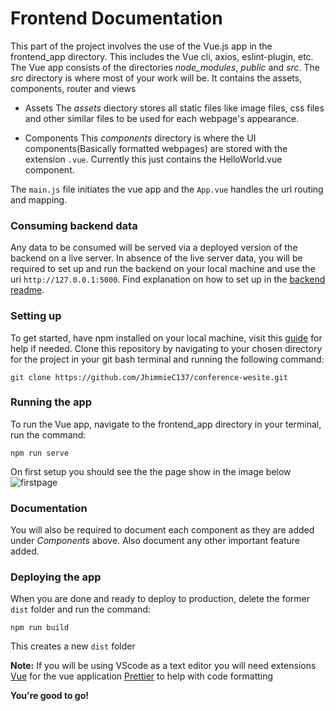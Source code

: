 # Frontend Documentation

This part of the project involves the use of the Vue.js app in the frontend_app directory. This includes the Vue cli, axios, eslint-plugin, etc. The Vue app consists of the directories *node_modules*, *public* and *src*. The *src* directory is where most of your work will be. It contains the
assets, components, router and views 

- Assets
The *assets* diectory stores all static files like image files, css files and other similar files to be used for each webpage's appearance.

- Components
 This *components* directory is where the UI components(Basically formatted webpages) are stored with the extension `.vue`. Currently this just contains the HelloWorld.vue component.



The `main.js` file initiates the vue app and the `App.vue` handles the url routing and mapping.  

### Consuming backend data

Any data to be consumed will be served via a deployed version of the backend on a live server. In absence of the live server data, you will be required to set up and run the backend on your local machine and use the uri `http://127.0.0.1:5000`. Find explanation on how to set up in the [backend readme](../backend/README.md). 


### Setting up

To get started, have npm installed on your local machine, visit this [guide](https://phoenixnap.com/kb/install-node-js-npm-on-windows) for help if needed. Clone this repository by navigating to your chosen directory for the project in your git bash terminal and running the following command:

`git clone https://github.com/JhimmieC137/conference-wesite.git`


### Running the app

To run the Vue app, navigate to the frontend_app directory in your terminal, run the command:

`npm run serve`

On first setup you should see the the page show in the image below
![firstpage](https://user-images.githubusercontent.com/71768696/210447383-c7517612-df9f-4607-b3e1-f10e9be003d1.png)





### Documentation

You will also be required to document each component as they are added under *Components* above. Also document any other important feature added.

### Deploying the app

When you are done and ready to deploy to production, delete the former `dist` folder and run the command:

`npm run build`

This creates a new `dist` folder 



**Note:**
If you will be using VScode as a text editor you will need extensions
[Vue](Vue.volar) for the vue application
[Prettier](esbenp.prettier-vscode) to help with code formatting

**You're good to go!**
